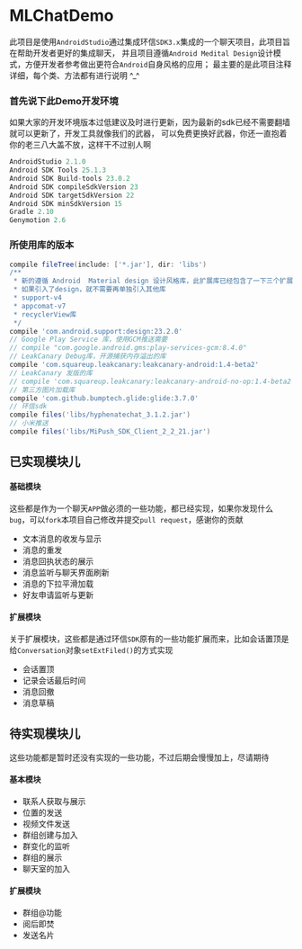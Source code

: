 MLChatDemo
================
此项目是使用`AndroidStudio`通过集成环信`SDK3.x`集成的一个聊天项目，此项目旨在帮助开发者更好的集成聊天，
并且项目遵循`Android Medital Design`设计模式，方便开发者参考做出更符合`Android`自身风格的应用；
最主要的是此项目注释详细，每个类、方法都有进行说明 ^_^

### 首先说下此Demo开发环境
如果大家的开发环境版本过低建议及时进行更新，因为最新的sdk已经不需要翻墙就可以更新了，开发工具就像我们的武器，
可以免费更换好武器，你还一直抱着你的老三八大盖不放，这样干不过别人啊
```gradle
AndroidStudio 2.1.0
Android SDK Tools 25.1.3
Android SDK Build-tools 23.0.2
Android SDK compileSdkVersion 23
Android SDK targetSdkVersion 22
Android SDK minSdkVersion 15
Gradle 2.10
Genymotion 2.6
```

### 所使用库的版本
```gradle
compile fileTree(include: ['*.jar'], dir: 'libs')
/**
 * 新的遵循 Android  Material design 设计风格库，此扩展库已经包含了一下三个扩展库，
 * 如果引入了design，就不需要再单独引入其他库
 * support-v4
 * appcomat-v7
 * recyclerView库
 */
compile 'com.android.support:design:23.2.0'
// Google Play Service 库，使用GCM推送需要
// compile "com.google.android.gms:play-services-gcm:8.4.0"
// LeakCanary Debug库，开源捕获内存溢出的库
compile 'com.squareup.leakcanary:leakcanary-android:1.4-beta2'
// LeakCanary 发版的库
// compile 'com.squareup.leakcanary:leakcanary-android-no-op:1.4-beta2'
// 第三方图片加载库
compile 'com.github.bumptech.glide:glide:3.7.0'
// 环信sdk
compile files('libs/hyphenatechat_3.1.2.jar')
// 小米推送
compile files('libs/MiPush_SDK_Client_2_2_21.jar')  
```

已实现模块儿
-----------------
#### 基础模块

这些都是作为一个聊天`APP`做必须的一些功能，都已经实现，如果你发现什么`bug`，可以`fork`本项目自己修改并提交`pull request`，感谢你的贡献

- 文本消息的收发与显示
- 消息的重发
- 消息回执状态的展示
- 消息监听与聊天界面刷新
- 消息的下拉平滑加载
- 好友申请监听与更新

#### 扩展模块

关于扩展模块，这些都是通过环信`SDK`原有的一些功能扩展而来，比如会话置顶是给`Conversation`对象`setExtFiled()`的方式实现

- 会话置顶
- 记录会话最后时间
- 消息回撤
- 消息草稿

待实现模块儿
------
这些功能都是暂时还没有实现的一些功能，不过后期会慢慢加上，尽请期待
#### 基本模块
- 联系人获取与展示
- 位置的发送
- 视频文件发送
- 群组创建与加入
- 群变化的监听
- 群组的展示
- 聊天室的加入

#### 扩展模块
- 群组@功能
- 阅后即焚
- 发送名片



